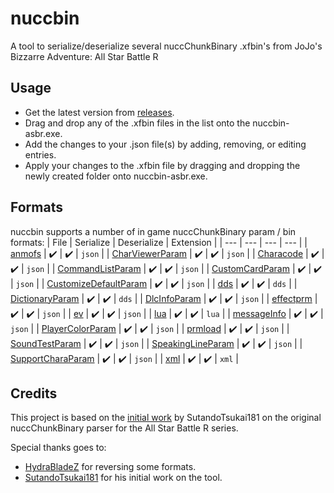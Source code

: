 # nuccbin
A tool to serialize/deserialize several nuccChunkBinary .xfbin's from JoJo's Bizzarre Adventure: All Star Battle R

## Usage
- Get the latest version from [releases](https://github.com/JoJosBizarreModdingCommunity/nuccbin-asbr/releases).
- Drag and drop any of the .xfbin files in the list onto the nuccbin-asbr.exe.
- Add the changes to your .json file(s) by adding, removing, or editing entries.
- Apply your changes to the .xfbin file by dragging and dropping the newly created folder onto nuccbin-asbr.exe.

## Formats
nuccbin supports a number of in game nuccChunkBinary param / bin formats:
| File | Serialize | Deserialize | Extension |
| --- | --- | --- | --- |
| [anmofs](https://github.com/JoJosBizarreModdingCommunity/nuccbin-asbr/blob/main/src/nucc_binary/anm_offset.rs) | ✔️ | ✔️ | `json` |
| [CharViewerParam](https://github.com/JoJosBizarreModdingCommunity/nuccbin-asbr/blob/main/src/nucc_binary/char_viewer_param.rs) | ✔️ | ✔️ | `json` |
| [Characode](https://github.com/JoJosBizarreModdingCommunity/nuccbin-asbr/blob/main/src/nucc_binary/characode.rs) | ✔️ | ✔️  | `json` |
| [CommandListParam](https://github.com/JoJosBizarreModdingCommunity/nuccbin-asbr/blob/main/src/nucc_binary/command_list_param.rs) | ✔️ | ✔️ | `json` |
| [CustomCardParam](https://github.com/JoJosBizarreModdingCommunity/nuccbin-asbr/blob/main/src/nucc_binary/custom_card_param.rs) | ✔️ | ✔️ | `json` |
| [CustomizeDefaultParam](https://github.com/JoJosBizarreModdingCommunity/nuccbin-asbr/blob/main/src/nucc_binary/customize_default_param.rs) | ✔️ | ✔️ | `json` |
| [dds](https://github.com/JoJosBizarreModdingCommunity/nuccbin-asbr/blob/main/src/nucc_binary/dds.rs) | ✔️ | ✔️ |  `dds` |
| [DictionaryParam](https://github.com/JoJosBizarreModdingCommunity/nuccbin-asbr/blob/main/src/nucc_binary/dictionary_param.rs) | ✔️ | ✔️ |  `dds` |
| [DlcInfoParam](https://github.com/JoJosBizarreModdingCommunity/nuccbin-asbr/blob/main/src/nucc_binary/dlc_info_param.rs) | ✔️ | ✔️ | `json` |
| [effectprm](https://github.com/JoJosBizarreModdingCommunity/nuccbin-asbr/blob/main/src/nucc_binary/effectprm.rs) | ✔️ | ✔️ | `json` | 
| [ev](https://github.com/JoJosBizarreModdingCommunity/nuccbin-asbr/blob/main/src/nucc_binary/ev.rs) | ✔️ | ✔️ | `json` | 
| [lua](https://github.com/JoJosBizarreModdingCommunity/nuccbin-asbr/blob/main/src/nucc_binary/lua.rs) | ✔️ | ✔️ | `lua` | 
| [messageInfo](https://github.com/JoJosBizarreModdingCommunity/nuccbin-asbr/blob/main/src/nucc_binary/message_info.rs) | ✔️ | ✔️ | `json` | 
| [PlayerColorParam](https://github.com/JoJosBizarreModdingCommunity/nuccbin-asbr/blob/main/src/nucc_binary/player_color_param.rs) | ✔️ | ✔️ | `json` | 
| [prmload](https://github.com/JoJosBizarreModdingCommunity/nuccbin-asbr/blob/main/src/nucc_binary/prm_load.rs) | ✔️ | ✔️ | `json` |
| [SoundTestParam](https://github.com/JoJosBizarreModdingCommunity/nuccbin-asbr/blob/main/src/nucc_binary/sound_test_param.rs) | ✔️ | ✔️ | `json` | 
| [SpeakingLineParam](https://github.com/JoJosBizarreModdingCommunity/nuccbin-asbr/blob/main/src/nucc_binary/speaking_line_param.rs) | ✔️ | ✔️ | `json` | 
| [SupportCharaParam](https://github.com/JoJosBizarreModdingCommunity/nuccbin-asbr/blob/main/src/nucc_binary/support_chara_param.rs) | ✔️ | ✔️ | `json` |
| [xml](https://github.com/JoJosBizarreModdingCommunity/nuccbin-asbr/blob/main/src/nucc_binary/xml.rs) | ✔️ | ✔️ | `xml` | 


## Credits
This project is based on the [initial work](https://github.com/SutandoTsukai181/xfbin-nucc-binary) by SutandoTsukai181 on the original nuccChunkBinary parser for the All Star Battle R series.

Special thanks goes to:
* [HydraBladeZ](https://github.com/Al-Hydra) for reversing some formats.
* [SutandoTsukai181](https://github.com/SutandoTsukai181) for his initial work on the tool.
